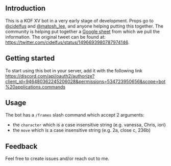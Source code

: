 ## Introduction
This is a KOF XV bot in a very early stage of development. Props go to [@cidelfus](https://twitter.com/cidelfus) and [@matosh_lee](https://twitter.com/matosh_lee), and anyone helping putting this together. The community is helping put together a [Google sheet](https://docs.google.com/spreadsheets/d/1uPQlyMB8pJhCILH0BYZNhJAO2cNq0aEZt_ifYQ6-uiI/edit#gid=852551400) from which we pull the information. The original tweet can be found at: https://twitter.com/cidelfus/status/1496693980787974146.

## Getting started
To start using this bot in your server, add it with the following link https://discord.com/api/oauth2/authorize?client_id=946480362245206028&permissions=534723950656&scope=bot%20applications.commands

## Usage
The bot has a `/frames` slash command which accept 2 arguments:
- the `character` which is a case insensitive string (e.g. vanessa, Chris, iori)
- the `move` which is a case insensitive string (e.g. 2a, close c, 236b)

## Feedback
Feel free to create issues and/or reach out to me.
